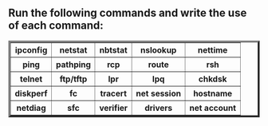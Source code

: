 ## Run the following commands and write the use of each command:

<table border="4">
	 <tbody>
               <tr>
                    <th>ipconfig</th>
                    <th>netstat</th>
                    <th>nbtstat</th>
                    <th>nslookup</th>
                    <th>nettime</th>
                </tr>
                <tr>
                    <th>ping</th>
                    <th>pathping</th>
                    <th>rcp</th>
                    <th>route</th>
                    <th>rsh</th>
                </tr>
                <tr>
                    <th>telnet</th>
                    <th>ftp/tftp</th>
                    <th>lpr</th>
                    <th>lpq</th>
                    <th>chkdsk</th>
                </tr>
                <tr>
                    <th>diskperf</th>
                    <th>fc</th>
                    <th>tracert</th>
                    <th>net session</th>
                    <th>hostname</th>
                </tr>
                <tr>
                    <th>netdiag</th>
                    <th>sfc</th>
                    <th>verifier</th>
                    <th>drivers</th>
                    <th>net account</th>
                </tr>
     </tbody>

</table>